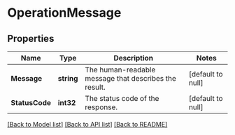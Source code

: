 # OperationMessage

## Properties
Name | Type | Description | Notes
------------ | ------------- | ------------- | -------------
**Message** | **string** | The human-readable message that describes the result. | [default to null]
**StatusCode** | **int32** | The status code of the response. | [default to null]

[[Back to Model list]](../README.md#documentation-for-models) [[Back to API list]](../README.md#documentation-for-api-endpoints) [[Back to README]](../README.md)

